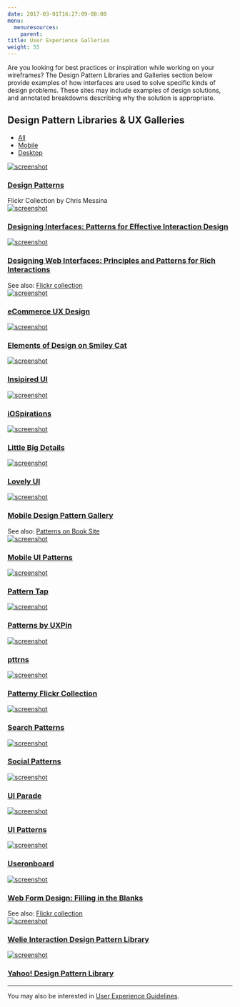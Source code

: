 ```yaml
---
date: 2017-03-01T16:27:09-08:00
menu:
  menuresources:
    parent:
title: User Experience Galleries
weight: 55
---
```


Are you looking for best practices or inspiration while working on your wireframes? The Design Pattern Libraries and Galleries section below provide examples of how interfaces are used to solve specific kinds of design problems. These sites may include examples of design solutions, and annotated breakdowns describing why the solution is appropriate.

<div class="row">
    <div class="col-xs-12 col-sm-10">
        <h2 class="mt0">Design Pattern Libraries & UX Galleries</h2>
    </div>
    <div class="col-xs-12 col-sm-2">
        <ul id="filter" class="menubar">
            <li class="current"><a href="#" title="All"><span class="icon-devices"></span><span class="label">All</span></a></li>
            <li><a href="#" title="Mobile"><span class="icon-mobile"></span><span class="label">Mobile</span></a></li>
            <li><a href="#" title="Desktop"><span class="icon-desktop"></span><span class="label">Desktop</span></a></li>
        </ul>
    </div>
</div>

<div id="filterlist" class="row gallery">
    <div class="fitem desktop col-xs-12 col-sm-6 col-md-4 col-lg-3">
        <div class="gallery-item">
            <a href="http://www.flickr.com/photos/factoryjoe/collections/72157600001823120/"><img src="//media.balsamiq.com/img/support/uigalleries/factoryjoe-design-patterns.jpg" alt="screenshot" /></a>
            <div class="meta">
                <h3><a href="http://www.flickr.com/photos/factoryjoe/collections/72157600001823120/">Design Patterns</a></h3>
                Flickr Collection by Chris Messina
            </div>
        </div>
    </div>
    <div class="fitem desktop col-xs-12 col-sm-6 col-md-4 col-lg-3">
        <div class="gallery-item">
            <a href="https://www.amazon.com/gp/product/1449379702"><img src="//media.balsamiq.com/img/support/uigalleries/designing-interfaces.jpg" alt="screenshot" /></a>
            <div class="meta">
                <h3><a href="https://www.amazon.com/gp/product/1449379702">Designing Interfaces: Patterns for Effective Interaction Design</a></h3>
            </div>
        </div>
    </div>
    <div class="fitem desktop col-xs-12 col-sm-6 col-md-4 col-lg-3">
        <div class="gallery-item">
            <a href="https://www.amazon.com/Designing-Web-Interfaces-Principles-Interactions/dp/0596516258/ref=sr_1_1?s=books&amp;ie=UTF8&amp;qid=1488409488&amp;sr=1-1&amp;keywords=designing+web+interfaces"><img src="//media.balsamiq.com/img/support/uigalleries/designing-web-interfaces.jpg" alt="screenshot" /></a>
            <div class="meta">
                <h3><a href="https://www.amazon.com/Designing-Web-Interfaces-Principles-Interactions/dp/0596516258/ref=sr_1_1?s=books&amp;ie=UTF8&amp;qid=1488409488&amp;sr=1-1&amp;keywords=designing+web+interfaces">Designing Web Interfaces: Principles and Patterns for Rich Interactions</a></h3>
                See also: <a href="http://www.flickr.com/photos/designingwebinterfaces/collections/">Flickr collection</a>
            </div>
        </div>
    </div>
    <div class="fitem desktop col-xs-12 col-sm-6 col-md-4 col-lg-3">
        <div class="gallery-item">
            <a href="http://ecommerceuxdesign.com/"><img src="//media.balsamiq.com/img/support/uigalleries/ecommerce-ux-design.jpg" alt="screenshot" /></a>
            <div class="meta">
                <h3><a href="http://ecommerceuxdesign.com/">eCommerce UX Design</a></h3>
            </div>
        </div>
    </div>
    <div class="fitem desktop mobile col-xs-12 col-sm-6 col-md-4 col-lg-3">
        <div class="gallery-item">
            <a href="http://www.smileycat.com/category/elements-of-design/"><img src="//media.balsamiq.com/img/support/uigalleries/smiley-cat-elements.jpg" alt="screenshot" /></a>
            <div class="meta">
                <h3><a href="http://www.smileycat.com/category/elements-of-design/">Elements of Design on Smiley Cat</a></h3>
            </div>
        </div>
    </div>    
    <div class="fitem mobile col-xs-12 col-sm-6 col-md-4 col-lg-3">
        <div class="gallery-item">
            <a href="http://inspired-ui.com/"><img src="//media.balsamiq.com/img/support/uigalleries/inspired-ui.jpg" alt="screenshot" /></a>
            <div class="meta">
                <h3><a href="http://inspired-ui.com/">Insipired UI</a></h3>
            </div>
        </div>
    </div>
    <div class="fitem mobile col-xs-12 col-sm-6 col-md-4 col-lg-3">
        <div class="gallery-item">
            <a href="http://www.iospirations.com/"><img src="//media.balsamiq.com/img/support/uigalleries/iospirations.jpg" alt="screenshot" /></a>
            <div class="meta">
                <h3><a href="http://www.iospirations.com/">iOSpirations</a></h3>
            </div>
        </div>
    </div>
    <div class="fitem desktop mobile col-xs-12 col-sm-6 col-md-4 col-lg-3">
        <div class="gallery-item">
            <a href="http://littlebigdetails.com/"><img src="//media.balsamiq.com/img/support/uigalleries/littlebigdetails.jpg" alt="screenshot" /></a>
            <div class="meta">
                <h3><a href="http://littlebigdetails.com/">Little Big Details</a></h3>
            </div>
        </div>
    </div>
    <div class="fitem mobile col-xs-12 col-sm-6 col-md-4 col-lg-3">
        <div class="gallery-item">
            <a href="http://www.lovelyui.com/"><img src="//media.balsamiq.com/img/support/uigalleries/lovelyui.jpg" alt="screenshot" /></a>
            <div class="meta">
                <h3><a href="http://www.lovelyui.com/">Lovely UI</a></h3>
            </div>
        </div>
    </div>
    <div class="fitem mobile col-xs-12 col-sm-6 col-md-4 col-lg-3">
        <div class="gallery-item">
            <a href="https://www.amazon.com/dp/1449336442/ref=cm_sw_su_dp"><img src="//media.balsamiq.com/img/support/uigalleries/mobile-design-pattern-gallery.jpg" alt="screenshot" /></a>
            <div class="meta">
                <h3><a href="https://www.amazon.com/dp/1449336442/ref=cm_sw_su_dp">Mobile Design Pattern Gallery</a></h3>
                See also: <a href="https://theresaneil.wordpress.com/category/design-patterns/">Patterns on Book Site</a>
            </div>
        </div>
    </div>
    <div class="fitem mobile col-xs-12 col-sm-6 col-md-4 col-lg-3">
        <div class="gallery-item">
            <a href="http://www.mobile-patterns.com/"><img src="//media.balsamiq.com/img/support/uigalleries/mobile-ui-patterns.jpg" alt="screenshot" /></a>
            <div class="meta">
                <h3><a href="http://www.mobile-patterns.com/">Mobile UI Patterns</a></h3>
            </div>
        </div>
    </div>
    <div class="fitem desktop mobile col-xs-12 col-sm-6 col-md-4 col-lg-3">
        <div class="gallery-item">
            <a href="http://patterntap.com/"><img src="//media.balsamiq.com/img/support/uigalleries/patterntap.jpg" alt="screenshot" /></a>
            <div class="meta">
                <h3><a href="http://patterntap.com/">Pattern Tap</a></h3>
            </div>
        </div>
    </div>    
    <div class="fitem mobile col-xs-12 col-sm-6 col-md-4 col-lg-3">
        <div class="gallery-item">
            <a href="https://www.uxpin.com/patterns/"><img src="//media.balsamiq.com/img/support/uigalleries/patterns-uxpin.jpg" alt="screenshot" /></a>
            <div class="meta">
                <h3><a href="https://www.uxpin.com/patterns/">Patterns by UXPin</a></h3>
            </div>
        </div>
    </div>
    <div class="fitem mobile col-xs-12 col-sm-6 col-md-4 col-lg-3">
        <div class="gallery-item">
            <a href="https://pttrns.com/"><img src="//media.balsamiq.com/img/support/uigalleries/pttrns.jpg" alt="screenshot" /></a>
            <div class="meta">
                <h3><a href="https://pttrns.com/">pttrns</a></h3>
            </div>
        </div>
    </div>
    <div class="fitem desktop col-xs-12 col-sm-6 col-md-4 col-lg-3">
        <div class="gallery-item">
            <a href="https://www.flickr.com/groups/uipatternfactory/"><img src="//media.balsamiq.com/img/support/uigalleries/patternry.jpg" alt="screenshot" /></a>
            <div class="meta">
                <h3><a href="https://www.flickr.com/groups/uipatternfactory/">Patterny Flickr Collection</a></a></h3>
            </div>
        </div>
    </div>
    <div class="fitem desktop col-xs-12 col-sm-6 col-md-4 col-lg-3">
        <div class="gallery-item">
            <a href="http://searchpatterns.org/library.php"><img src="//media.balsamiq.com/img/support/uigalleries/search-patterns.jpg" alt="screenshot" /></a>
            <div class="meta">
                <h3><a href="http://searchpatterns.org/library.php">Search Patterns</a></h3>
            </div>
        </div>
    </div>
    <div class="fitem desktop col-xs-12 col-sm-6 col-md-4 col-lg-3">
        <div class="gallery-item">
            <a href="http://www.designingsocialinterfaces.com/patterns.wiki/index.php?title=Main_Page"><img src="//media.balsamiq.com/img/support/uigalleries/designing-social-interfaces.jpg" alt="screenshot" /></a>
            <div class="meta">
                <h3><a href="http://www.designingsocialinterfaces.com/patterns.wiki/index.php?title=Main_Page">Social Patterns</a></h3>
            </div>
        </div>
    </div>
    <div class="fitem desktop mobile col-xs-12 col-sm-6 col-md-4 col-lg-3">
        <div class="gallery-item">
            <a href="http://www.uiparade.com/"><img src="//media.balsamiq.com/img/support/uigalleries/ui-parade.jpg" alt="screenshot" /></a>
            <div class="meta">
                <h3><a href="http://www.uiparade.com/">UI Parade</a></h3>
            </div>
        </div>
    </div>
    <div class="fitem desktop col-xs-12 col-sm-6 col-md-4 col-lg-3">
        <div class="gallery-item">
            <a href="http://ui-patterns.com/patterns"><img src="//media.balsamiq.com/img/support/uigalleries/ui-patterns.jpg" alt="screenshot" /></a>
            <div class="meta">
                <h3><a href="http://ui-patterns.com/patterns">UI Patterns</a></h3>
            </div>
        </div>
    </div>
    <div class="fitem desktop mobile col-xs-12 col-sm-6 col-md-4 col-lg-3">
        <div class="gallery-item">
            <a href="http://www.useronboard.com/onboarding-teardowns/"><img src="//media.balsamiq.com/img/support/uigalleries/useronboard.jpg" alt="screenshot" /></a>
            <div class="meta">
                <h3><a href="http://www.useronboard.com/onboarding-teardowns/">Useronboard</a></h3>
            </div>
        </div>
    </div>          
    <div class="fitem desktop col-xs-12 col-sm-6 col-md-4 col-lg-3">
        <div class="gallery-item">
            <a href="http://www.lukew.com/resources/web_form_design.asp"><img src="//media.balsamiq.com/img/support/uigalleries/web-form-design.jpg" alt="screenshot" /></a>
            <div class="meta">
                <h3><a href="http://www.lukew.com/resources/web_form_design.asp">Web Form Design: Filling in the Blanks</a></h3>
                See also: <a href="https://www.flickr.com/photos/rosenfeldmedia/sets/72157604272550634/">Flickr collection</a>
            </div>
        </div>
    </div>
    <div class="fitem desktop col-xs-12 col-sm-6 col-md-4 col-lg-3">
        <div class="gallery-item">
            <a href="http://www.welie.com/patterns/"><img src="//media.balsamiq.com/img/support/uigalleries/welie.jpg" alt="screenshot" /></a>
            <div class="meta">
                <h3><a href="http://www.welie.com/patterns/">Welie Interaction Design Pattern Library</a></h3>
            </div>
        </div>
    </div>
    <div class="fitem desktop col-xs-12 col-sm-6 col-md-4 col-lg-3">
        <div class="gallery-item">
            <a href="https://developer.yahoo.com/ypatterns/"><img src="//media.balsamiq.com/img/support/uigalleries/yahoo.jpg" alt="screenshot" /></a>
            <div class="meta">
                <h3><a href="https://developer.yahoo.com/ypatterns/">Yahoo! Design Pattern Library</a></h3>
            </div>
        </div>
    </div>
</div>

<hr>

You may also be interested in <a href="/resources/ux-guidelines/">User Experience Guidelines</a>.

<script>
// filters
$('ul#filter a').click(function() {
  $(this).css('outline','none');
  $('ul#filter .current').removeClass('current');
  $(this).parent().addClass('current');

  var filterVal = $(this).text().toLowerCase().replace(' ','-');

  if(filterVal === 'all') {
    $('#filterlist .fitem.hidden').removeClass('hidden');
  } else {
    $('#filterlist .fitem').each(function() {
      if(!$(this).hasClass(filterVal)) {
        $(this).addClass('hidden');
      } else {
        $(this).removeClass('hidden');
      }
    });
  }
  return false;
});
</script>
